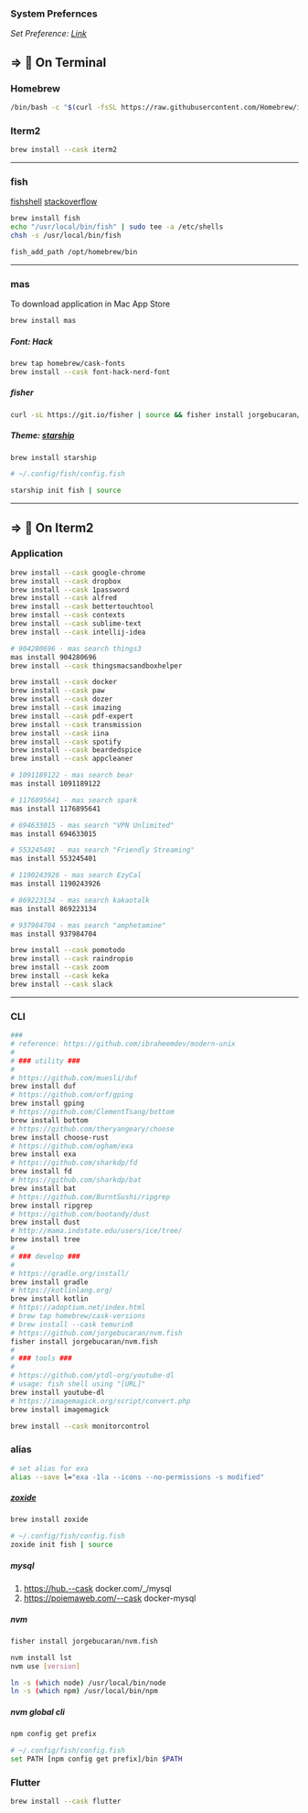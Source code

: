 ### System Prefernces
*Set Preference: [Link](../system_preferences/README.md)*

## => 📍 On Terminal  
### Homebrew

```sh
/bin/bash -c "$(curl -fsSL https://raw.githubusercontent.com/Homebrew/install/HEAD/install.sh)"
```

### Iterm2
```sh
brew install --cask iterm2
```

---
### fish
[fishshell](https://fishshell.com/)
[stackoverflow](https://stackoverflow.com/a/70203456/6766780)
```sh
brew install fish
echo "/usr/local/bin/fish" | sudo tee -a /etc/shells
chsh -s /usr/local/bin/fish
```
```sh
fish_add_path /opt/homebrew/bin
```

---
### mas
To download application in Mac App Store
  
```sh
brew install mas
```


##### Font: Hack
```sh
brew tap homebrew/cask-fonts
brew install --cask font-hack-nerd-font
```

##### fisher
```sh
curl -sL https://git.io/fisher | source && fisher install jorgebucaran/fisher
```

##### Theme: [starship](https://starship.rs/)
```sh
brew install starship
```
```sh
# ~/.config/fish/config.fish

starship init fish | source
```



---
## => 📍 On Iterm2  

### Application
```sh
brew install --cask google-chrome
brew install --cask dropbox
brew install --cask 1password
brew install --cask alfred
brew install --cask bettertouchtool
brew install --cask contexts
brew install --cask sublime-text
brew install --cask intellij-idea

# 904280696 - mas search things3
mas install 904280696
brew install --cask thingsmacsandboxhelper

brew install --cask docker
brew install --cask paw
brew install --cask dozer
brew install --cask imazing
brew install --cask pdf-expert
brew install --cask transmission
brew install --cask iina
brew install --cask spotify
brew install --cask beardedspice
brew install --cask appcleaner

# 1091189122 - mas search bear
mas install 1091189122

# 1176895641 - mas search spark
mas install 1176895641

# 694633015 - mas search "VPN Unlimited"
mas install 694633015

# 553245401 - mas search "Friendly Streaming"
mas install 553245401

# 1190243926 - mas search EzyCal
mas install 1190243926

# 869223134 - mas search kakaotalk
mas install 869223134

# 937984704 - mas search "amphetamine"
mas install 937984704

brew install --cask pomotodo
brew install --cask raindropio
brew install --cask zoom
brew install --cask keka
brew install --cask slack
```

---
### CLI
```sh
###
# reference: https://github.com/ibraheemdev/modern-unix
#
# ### utility ###
#
# https://github.com/muesli/duf
brew install duf
# https://github.com/orf/gping
brew install gping
# https://github.com/ClementTsang/bottom
brew install bottom
# https://github.com/theryangeary/choose
brew install choose-rust
# https://github.com/ogham/exa
brew install exa
# https://github.com/sharkdp/fd
brew install fd
# https://github.com/sharkdp/bat
brew install bat
# https://github.com/BurntSushi/ripgrep
brew install ripgrep
# https://github.com/bootandy/dust
brew install dust
# http://mama.indstate.edu/users/ice/tree/
brew install tree
#
# ### develop ###
#
# https://gradle.org/install/
brew install gradle
# https://kotlinlang.org/
brew install kotlin
# https://adoptium.net/index.html
# brew tap homebrew/cask-versions
# brew install --cask temurin8
# https://github.com/jorgebucaran/nvm.fish
fisher install jorgebucaran/nvm.fish
# 
# ### tools ###
#
# https://github.com/ytdl-org/youtube-dl
# usage: fish shell using "[URL]"
brew install youtube-dl
# https://imagemagick.org/script/convert.php
brew install imagemagick

brew install --cask monitorcontrol
```

### alias
```sh
# set alias for exa
alias --save l="exa -1la --icons --no-permissions -s modified"
```

##### *[zoxide](https://github.com/ajeetdsouza/zoxide)*
```sh
brew install zoxide
```
```sh
# ~/.config/fish/config.fish
zoxide init fish | source
```

##### *mysql*
1. https://hub.--cask docker.com/_/mysql
2. https://poiemaweb.com/--cask docker-mysql

##### *nvm*
```sh
fisher install jorgebucaran/nvm.fish

```
```sh
nvm install lst
nvm use [version]
```

```sh
ln -s (which node) /usr/local/bin/node
ln -s (which npm) /usr/local/bin/npm
```

##### *nvm global cli*
```sh
npm config get prefix
```
```sh
# ~/.config/fish/config.fish
set PATH [npm config get prefix]/bin $PATH
```

### Flutter
```sh
brew install --cask flutter
```
